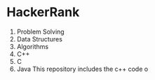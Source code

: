 # HackerRank
1. Problem Solving
2. Data Structures
3. Algorithms
4. C++
5. C
6. Java
This repository includes the c++ code o